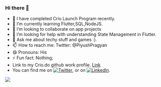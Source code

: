 ### Hi there 👋

- 🔭 I have completed Crio Launch Program recently.
- 🌱 I’m currently learning Flutter,SQL,NodeJS.
- 👯 I’m looking to collaborate on app projects
- 🤔 I’m looking for help with understanding State Management in Flutter.
- 💬 Ask me about techy stuff and games :).
- 📫 How to reach me: Twitter: @PiyushPragyan
- 😄 Pronouns: His
- ⚡ Fun fact: Nothing;
- Link to my Crio.do github work profile. <a href = 'https://criodo.github.io/Crio-Launch-Feb-2020-piyushpragyan14/'>Link</a>
- You can find me on [![Twitter][1.2]][1], or on [![LinkedIn][2.2]][2].
<!-- Actual text -->
<img src = 'https://github-readme-stats.vercel.app/api?username=piyushpragyan&&show_icons=true&theme=radical'>




<!-- Icons -->
[1.2]: http://i.imgur.com/wWzX9uB.png (twitter icon without padding)
[2.2]: https://raw.githubusercontent.com/MartinHeinz/MartinHeinz/master/linkedin-3-16.png (LinkedIn icon without padding)

<!-- Links to your social media accounts -->

[1]: https://twitter.com/PiyushPragyan
[2]: https://www.linkedin.com/in/piyush-pragyan-6a9691148//
